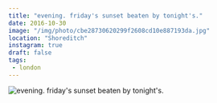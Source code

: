 ```yaml
---
title: "evening. friday's sunset beaten by tonight's."
date: 2016-10-30
image: "/img/photo/cbe28730620299f2608cd10e887193da.jpg"
location: "Shoreditch"
instagram: true
draft: false
tags:
 - london
---
```


![evening. friday's sunset beaten by tonight's.](/img/photo/cbe28730620299f2608cd10e887193da.jpg)
